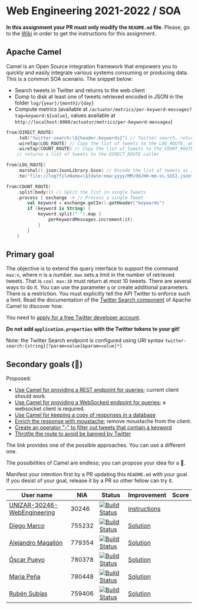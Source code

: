 # Web Engineering 2021-2022 / SOA
**In this assignment your PR must only modify the `README.md` file**.
Please, go to the [Wiki](https://github.com/UNIZAR-30246-WebEngineering/lab5-soa/wiki) in order to get the instructions for this assignment.

## Apache Camel 

Camel is an Open Source integration framework that empowers you to quickly and easily integrate various systems 
consuming or producing data. This is a common SOA scenario. The snippet below:

* Search tweets in Twitter and returns to the web client
* Dump to disk at least one of tweets retrieved encoded in JSON in the folder `log/{year}/{month}/{day}`
* Compute metrics (available at `/actuator/metrics/per-keyword-messages?tag=keyword:${value}`, values available at `http://localhost:8080/actuator/metrics/per-keyword-messages`)

```kotlin
from(DIRECT_ROUTE)
    .toD("twitter-search:\${header.keywords}") // Twitter search, returns a list of Tweets
    .wireTap(LOG_ROUTE) // Copy the list of tweets to the LOG_ROUTE, which is processed by its own thread  
    .wireTap(COUNT_ROUTE) // Copy the list of tweets to the COUNT_ROUTE, which is processed by its own thread
    // returns a list of tweets to the DIRECT_ROUTE caller

from(LOG_ROUTE)
    .marshal().json(JsonLibrary.Gson) // Encode the list of tweets as JSON
    .to("file://log?fileName=\${date:now:yyyy/MM/dd/HH-mm-ss.SSS}.json") // Write the JSON to a file

from(COUNT_ROUTE)
    .split(body()) // Split the list in single Tweets
    .process { exchange -> // Process a single Tweet
        val keyword = exchange.getIn().getHeader("keywords") 
        if (keyword is String) {
            keyword.split(" ").map {
                perKeywordMessages.increment(it)
            }
        }
    }
```

## Primary goal

The objective is to extend the query interface to support the command `max:n`, where _n_ is a number.
`max` sets a limit in the number of retrieved tweets.
That is `cool max:10` must return at most 10 tweets.
There are several ways to do it.
You can use the parameter `q` or create additional parameters.
There is a restriction.
You must explicitly tell the API Twitter to enforce such a limit.
Read the documentation of the [Twitter Search component](https://camel.apache.org/components/latest/twitter-search-component.html) of Apache Camel to discover how.

You need to [apply for a free Twitter developer account](https://developer.twitter.com/en/apply-for-access).

**Do not add `application.properties` with the Twitter tokens to your git!**

Note: the Twitter Search endpoint is configured using URI syntax `twitter-search:{string}[?param=value[&param=value]*]`

## Secondary goals (:gift:)

Proposed:

- [Use Camel for providing a REST endpoint for queries](https://camel.apache.org/components/latest/rest-component.html); current client should work.
- [Use Camel for providing a WebSocked endpoint for queries](https://camel.apache.org/components/latest/websocket-jsr356-component.html); a websocket client is required.
- [Use Camel for keeping a copy of responses in a database](https://camel.apache.org/components/latest/jdbc-component.html)
- [Enrich the response with moustache](https://camel.apache.org/components/latest/eips/content-enricher.html); remove moustache from the client.
- [Create an operator "-" to filter out tweets that contain a keyword](https://camel.apache.org/components/latest/eips/filter-eip.html)
- [Throttle the route to avoid be banned by Twitter](https://camel.apache.org/components/latest/eips/throttle-eip.html)

The link provides one of the possible approaches. You can use a different one.

The possibilities of Camel are endless; you can propose your idea for a :gift:.

Manifest your intention first by a PR updating this `README.md` with your goal.
If you desist of your goal, release it by a PR so other fellow can try it.

|User name | NIA | Status |  Improvement | Score  |
|-------|-----------|------|-------------|--------|
|[UNIZAR-30246-WebEngineering](https://github.com/UNIZAR-30246-WebEngineering/lab5-soa) | 30246 | [![Build Status](https://github.com/UNIZAR-30246-WebEngineering/lab5-soa/actions/workflows/ci.yml/badge.svg)](https://github.com/UNIZAR-30246-WebEngineering/lab5-soa/actions/workflows/ci.yml) | [instructions](https://github.com/UNIZAR-30246-WebEngineering/lab5-soa/wiki)
|[Diego Marco](https://github.com/dmarcob/lab5-soa/tree/work) | 755232 | [![Build Status](https://github.com/dmarcob/lab5-soa/actions/workflows/ci.yml/badge.svg)](https://github.com/dmarcob/lab5-soa/actions/workflows/ci.yml) | [Solution](https://github.com/dmarcob/lab5-soa/blob/work/src/main/kotlin/soa/camel/Application.kt) |
|[Alejandro Magallón](https://github.com/alecron/lab5-soa/tree/work) | 779354 | [![Build Status](https://github.com/alecron/lab5-soa/actions/workflows/ci.yml/badge.svg)](https://github.com/alecron/lab5-soa/actions/workflows/ci.yml) | [Solution](https://github.com/alecron/lab5-soa/blob/work/src/main/kotlin/soa/camel/Application.kt) |
|[Óscar Pueyo](https://github.com/iksopo/lab5-soa/tree/work) | 780378 | [![Build Status](https://github.com/iksopo/lab5-soa/actions/workflows/ci.yml/badge.svg)](https://github.com/iksopo/lab5-soa/actions/workflows/ci.yml) | [Solution](https://github.com/iksopo/lab5-soa/blob/work/src/main/kotlin/soa/camel/Application.kt) |
|[María Peña](https://github.com/Keyleth8/lab5-soa/tree/work) | 780448 | [![Build Status](https://github.com/Keyleth8/lab5-soa/actions/workflows/ci.yml/badge.svg)](https://github.com/Keyleth8/lab5-soa/actions/workflows/ci.yml) | [Solution](https://github.com/Keyleth8/lab5-soa/blob/work/src/main/kotlin/soa/camel/Application.kt) | 
|[Rubén Subías](https://github.com/Gelpa99/lab5-soa/tree/work) | 759406 | [![Build Status](https://github.com/Gelpa99/lab5-soa/actions/workflows/ci.yml/badge.svg)](https://github.com/Gelpa99/lab5-soa/actions/workflows/ci.yml) | [Solution](https://github.com/Gelpa99/lab5-soa/blob/work/src/main/kotlin/soa/camel/Application.kt) | | 
